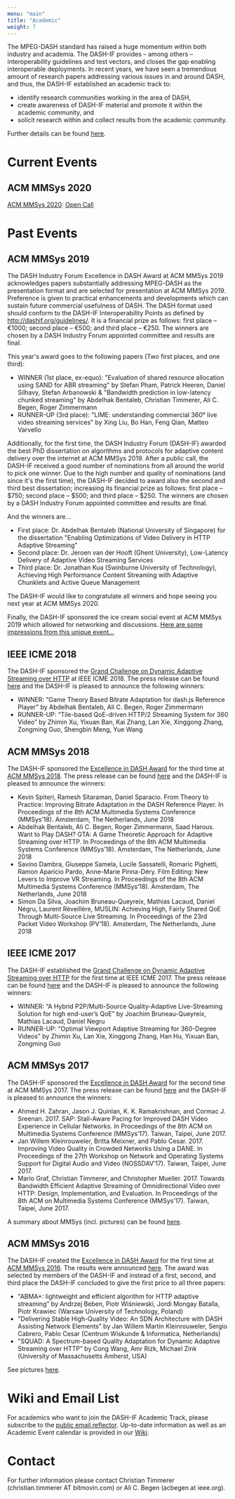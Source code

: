 ```yaml
---
menu: "main"
title: "Academic"
weight: 7
---
```

The MPEG-DASH standard has raised a huge momentum within both industry and academia. The DASH-IF provides – among others – interoperability guidelines and test vectors, and closes the gap enabling interoperable deployments. In recent years, we have seen a tremendous amount of research papers addressing various issues in and around DASH, and thus, the DASH-IF established an academic track to:

 * identify research communities working in the area of DASH,
 * create awareness of DASH-IF material and promote it within the academic community, and
 * solicit research within and collect results from the academic community.

Further details can be found [here](https://github.com/Dash-Industry-Forum/Academic-Track/wiki).

# Current Events
## ACM MMSys 2020

[ACM MMSys 2020](https://2020.acmmmsys.org/): [Open Call](https://github.com/Dash-Industry-Forum/Academic-Track/wiki/Excellence-in-DASH-Awards-@-ACM-MMSys-2020)

# Past Events
## ACM MMSys 2019

The DASH Industry Forum Excellence in DASH Award at ACM MMSys 2019 acknowledges papers substantially addressing MPEG-DASH as the presentation format and are selected for presentation at ACM MMSys 2019. Preference is given to practical enhancements and developments which can sustain future commercial usefulness of DASH. The DASH format used should conform to the DASH-IF Interoperability Points as defined by http://dashif.org/guidelines/. It is a financial prize as follows: first place – €1000; second place – €500; and third place – €250. The winners are chosen by a DASH Industry Forum appointed committee and results are final.

This year's award goes to the following papers (Two first places, and one third):

 * WINNER (1st place, ex-equo): "Evaluation of shared resource allocation using SAND for ABR streaming" by Stefan Pham, Patrick Heeren, Daniel Silhavy, Stefan Arbanowski & "Bandwidth prediction in low-latency chunked streaming" by Abdelhak Bentaleb, Christian Timmerer, Ali C. Begen, Roger Zimmermann
 * RUNNER-UP (3rd place): "LIME: understanding commercial 360° live video streaming services" by Xing Liu, Bo Han, Feng Qian, Matteo Varvello

Additionally, for the first time, the DASH Industry Forum (DASH-IF) awarded the best PhD dissertation on algorithms and protocols for adaptive content delivery over the internet at ACM MMSys 2019. After a public call, the DASH-IF received a good number of nominations from all around the world to pick one winner. Due to the high number and quality of nominations (and since it's the first time), the DASH-IF decided to award also the second and third best dissertation; increasing its financial prize as follows: first place – $750; second place – $500; and third place – $250. The winners are chosen by a DASH Industry Forum appointed committee and results are final.

And the winners are...

 * First place: Dr. Abdelhak Bentaleb (National University of Singapore) for the dissertation "Enabling Optimizations of Video Delivery in HTTP Adaptive Streaming"
 * Second place: Dr. Jeroen van der Hooft (Ghent University), Low-Latency Delivery of Adaptive Video Streaming Services
 * Third place: Dr. Jonathan Kua (Swinburne University of Technology), Achieving High Performance Content Streaming with Adaptive Chunklets and Active Queue Management

The DASH-IF would like to congratulate all winners and hope seeing you next year at ACM MMSys 2020.

Finally, the DASH-IF sponsored the ice cream social event at ACM MMSys 2019 which allowed for networking and discussions. [Here are some impressions from this unique event...](https://multimediacommunication.blogspot.com/2019/07/dash-if-sponsored-ice-cream-social.html)

## IEEE ICME 2018

The DASH-IF sponsored the [Grand Challenge on Dynamic Adaptive Streaming over HTTP](https://github.com/Dash-Industry-Forum/Academic-Track/wiki/DASH-Grand-Challenge-at-IEEE-ICME-2018) at IEEE ICME 2018. The press release can be found [here](https://multimediacommunication.blogspot.com/2018/07/dash-if-awarded-grand-challenge-on.html) and the DASH-IF is pleased to announce the following winners:

 * WINNER: “Game Theory Based Bitrate Adaptation for dash.js Reference Player” by Abdelhak Bentaleb, Ali C. Begen, Roger Zimmermann
 * RUNNER-UP: “Tile-based QoE-driven HTTP/2 Streaming System for 360 Video” by Zhimin Xu, Yixuan Ban, Kai Zhang, Lan Xie, Xinggong Zhang, Zongming Guo, Shengbin Meng, Yue Wang


## ACM MMSys 2018

The DASH-IF sponsored the [Excellence in DASH Award](https://github.com/Dash-Industry-Forum/Academic-Track/wiki/Excellence-in-DASH-Award-ACM-MMSys-2018) for the third time at [ACM MMSys 2018](http://www.mmsys2018.org/). The press release can be found [here](https://multimediacommunication.blogspot.com/2018/06/dash-if-awarded-excellence-in-dash.html) and the DASH-IF is pleased to announce the winners:

 * Kevin Spiteri, Ramesh Sitaraman, Daniel Sparacio. From Theory to Practice: Improving Bitrate Adaptation in the DASH Reference Player. In Proceedings of the 8th ACM Multimedia Systems Conference (MMSys’18). Amsterdam, The Netherlands, June 2018
 * Abdelhak Bentaleb, Ali C. Begen, Roger Zimmermann, Saad Harous. Want to Play DASH? GTA: A Game Theoretic Approach for Adaptive Streaming over HTTP. In Proceedings of the 8th ACM Multimedia Systems Conference (MMSys’18). Amsterdam, The Netherlands, June 2018
 * Savino Dambra, Giuseppe Samela, Lucile Sassatelli, Romaric Pighetti, Ramon Aparicio Pardo, Anne-Marie Pinna-Déry. Film Editing: New Levers to Improve VR Streaming. In Proceedings of the 8th ACM Multimedia Systems Conference (MMSys’18). Amsterdam, The Netherlands, June 2018
 * Simon Da Silva, Joachim Bruneau-Queyreix, Mathias Lacaud, Daniel Négru, Laurent Réveillère, MUSLIN: Achieving High, Fairly Shared QoE Through Multi-Source Live Streaming. In Proceedings of the 23rd Packet Video Workshop (PV’18). Amsterdam, The Netherlands, June 2018


## IEEE ICME 2017

The DASH-IF established the [Grand Challenge on Dynamic Adaptive Streaming over HTTP](https://dashif.org/academic/icme2017grandchallenge) for the first time at IEEE ICME 2017. The press release can be found [here](https://multimediacommunication.blogspot.co.at/2017/07/dash-if-awarded-grand-challenge-on.html) and the DASH-IF is pleased to announce the following winners:

* WINNER: “A Hybrid P2P/Multi-Source Quality-Adaptive Live-Streaming Solution for high end-user’s QoE” by Joachim Bruneau-Queyreix, Mathias Lacaud, Daniel Negru
* RUNNER-UP: “Optimal Viewport Adaptive Streaming for 360-Degree Videos” by Zhimin Xu, Lan Xie, Xinggong Zhang, Han Hu, Yixuan Ban, Zongming Guo

 
## ACM MMSys 2017

The DASH-IF sponsored the [Excellence in DASH Award](https://dashif.org/academic/excellence-in-dash-award-acm-mmsys-2017/) for the second time at ACM MMSys 2017. The press release can be found [here](https://multimediacommunication.blogspot.co.at/2017/06/dash-if-awarded-excellence-in-dash.html) and the DASH-IF is pleased to announce the winners:

* Ahmed H. Zahran, Jason J. Quinlan, K. K. Ramakrishnan, and Cormac J. Sreenan. 2017. SAP: Stall-Aware Pacing for Improved DASH Video Experience in Cellular Networks. In Proceedings of the 8th ACM on Multimedia Systems Conference (MMSys’17). Taiwan, Taipei, June 2017.
* Jan Willem Kleinrouweler, Britta Meixner, and Pablo Cesar. 2017. Improving Video Quality in Crowded Networks Using a DANE. In Proceedings of the 27th Workshop on Network and Operating Systems Support for Digital Audio and Video (NOSSDAV’17). Taiwan, Taipei, June 2017.
* Mario Graf, Christian Timmerer, and Christopher Mueller. 2017. Towards Bandwidth Efficient Adaptive Streaming of Omnidirectional Video over HTTP: Design, Implementation, and Evaluation. In Proceedings of the 8th ACM on Multimedia Systems Conference (MMSys’17). Taiwan, Taipei, June 2017.

A summary about MMSys (incl. pictures) can be found [here](http://mmsys17.iis.sinica.edu.tw/acm-multimedia-systems-2017-nossdav-mmve-netgames/).

 
## ACM MMSys 2016

The DASH-IF created the [Excellence in DASH Award](https://dashif.org/academic/excellence-in-dash-award-acm-mmsys-2016) for the first time at [ACM MMSys 2016](https://mmsys2016.itec.aau.at/excellence-in-dash-award-acm-mmsys-2016). The results were announced [here](https://mmsys2016.itec.aau.at/acm-multimedia-systems-2016-nossdav-movid-and-mmve). The award was selected by members of the DASH-IF and instead of a first, second, and third place the DASH-IF concluded to give the first price to all three papers:

* "ABMA+: lightweight and efficient algorithm for HTTP adaptive streaming” by Andrzej Beben, Piotr Wiśniewski, Jordi Mongay Batalla, Piotr Krawiec (Warsaw University of Technology, Poland)
* "Delivering Stable High-Quality Video: An SDN Architecture with DASH Assisting Network Elements” by Jan Willem Martin Kleinrouweler, Sergio Cabrero, Pablo Cesar (Centrum Wiskunde & Informatica, Netherlands)
* "SQUAD: A Spectrum-based Quality Adaptation for Dynamic Adaptive Streaming over HTTP” by Cong Wang, Amr Rizk, Michael Zink (University of Massachusetts Amherst, USA)

See pictures [here](https://mmsys2016.itec.aau.at/acm-multimedia-systems-2016-nossdav-movid-and-mmve).

 
# Wiki and Email List

For academics who want to join the DASH-IF Academic Track, please subscribe to the [public email reflector](https://lists.aau.at/mailman/listinfo/dashifat). Up-to-date information as well as an Academic Event calendar is provided in our [Wiki](https://github.com/Dash-Industry-Forum/Academic-Track/wiki).

 
# Contact

For further information please contact Christian Timmerer (christian.timmerer AT bitmovin.com) or Ali C. Begen (acbegen at ieee.org).

